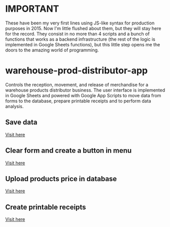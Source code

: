 # IMPORTANT
These have been my very first lines using JS-like syntax for production purposes in 2015. Now I'm little flushed about them, but they will stay here for the record. They consist in no more than 4 scripts and a bunch of functions that works as a backend infrastructure (the rest of the logic is implemented in Google Sheets functions), but this little step opens me the doors to the amazing world of programming.

# warehouse-prod-distributor-app

Controls the reception, movement,  and release of merchandise for a warehouse products distributor business. The user interface is implemented in Google Sheets and powered with Google App Scripts to move data from forms to the database, prepare printable receipts and to perform data analysis.


## Save data

[Visit here](save_data.gs)

## Clear form and create a button in menu

[Visit here](clear_form.gs)

## Upload products price in database

[Visit here](price_upload.gs)

## Create printable receipts

[Visit here](create_receipts.gs)


